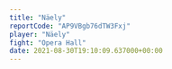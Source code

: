 ```yaml
---
title: "Näely"
reportCode: "AP9VBgb76dTW3Fxj"
player: "Näely"
fight: "Opera Hall"
date: 2021-08-30T19:10:09.637000+00:00
---
```

